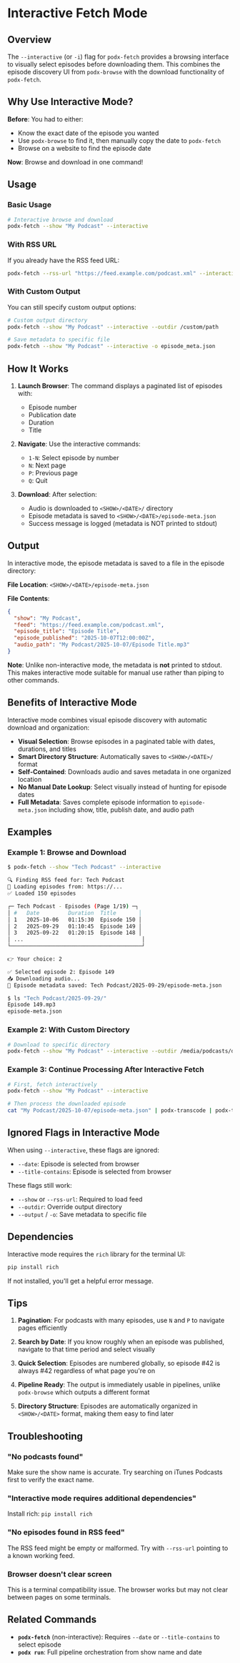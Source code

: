 # Interactive Fetch Mode

## Overview

The `--interactive` (or `-i`) flag for `podx-fetch` provides a browsing interface to visually select episodes before downloading them. This combines the episode discovery UI from `podx-browse` with the download functionality of `podx-fetch`.

## Why Use Interactive Mode?

**Before**: You had to either:

- Know the exact date of the episode you wanted
- Use `podx-browse` to find it, then manually copy the date to `podx-fetch`
- Browse on a website to find the episode date

**Now**: Browse and download in one command!

## Usage

### Basic Usage

```bash
# Interactive browse and download
podx-fetch --show "My Podcast" --interactive
```

### With RSS URL

If you already have the RSS feed URL:

```bash
podx-fetch --rss-url "https://feed.example.com/podcast.xml" --interactive
```

### With Custom Output

You can still specify custom output options:

```bash
# Custom output directory
podx-fetch --show "My Podcast" --interactive --outdir /custom/path

# Save metadata to specific file
podx-fetch --show "My Podcast" --interactive -o episode_meta.json
```

## How It Works

1. **Launch Browser**: The command displays a paginated list of episodes with:

   - Episode number
   - Publication date
   - Duration
   - Title

2. **Navigate**: Use the interactive commands:

   - `1-N`: Select episode by number
   - `N`: Next page
   - `P`: Previous page
   - `Q`: Quit

3. **Download**: After selection:
   - Audio is downloaded to `<SHOW>/<DATE>/` directory
   - Episode metadata is saved to `<SHOW>/<DATE>/episode-meta.json`
   - Success message is logged (metadata is NOT printed to stdout)

## Output

In interactive mode, the episode metadata is saved to a file in the episode directory:

**File Location**: `<SHOW>/<DATE>/episode-meta.json`

**File Contents**:

```json
{
  "show": "My Podcast",
  "feed": "https://feed.example.com/podcast.xml",
  "episode_title": "Episode Title",
  "episode_published": "2025-10-07T12:00:00Z",
  "audio_path": "My Podcast/2025-10-07/Episode Title.mp3"
}
```

**Note**: Unlike non-interactive mode, the metadata is **not** printed to stdout. This makes interactive mode suitable for manual use rather than piping to other commands.

## Benefits of Interactive Mode

Interactive mode combines visual episode discovery with automatic download and organization:

- **Visual Selection**: Browse episodes in a paginated table with dates, durations, and titles
- **Smart Directory Structure**: Automatically saves to `<SHOW>/<DATE>/` format
- **Self-Contained**: Downloads audio and saves metadata in one organized location
- **No Manual Date Lookup**: Select visually instead of hunting for episode dates
- **Full Metadata**: Saves complete episode information to `episode-meta.json` including show, title, publish date, and audio path

## Examples

### Example 1: Browse and Download

```bash
$ podx-fetch --show "Tech Podcast" --interactive

🔍 Finding RSS feed for: Tech Podcast
📡 Loading episodes from: https://...
✅ Loaded 150 episodes

┌─ Tech Podcast - Episodes (Page 1/19) ─┐
│ #   Date         Duration  Title       │
│ 1   2025-10-06   01:15:30  Episode 150 │
│ 2   2025-09-29   01:10:45  Episode 149 │
│ 3   2025-09-22   01:20:15  Episode 148 │
│ ...                                     │
└─────────────────────────────────────────┘

👉 Your choice: 2

✅ Selected episode 2: Episode 149
📥 Downloading audio...
💾 Episode metadata saved: Tech Podcast/2025-09-29/episode-meta.json

$ ls "Tech Podcast/2025-09-29/"
Episode 149.mp3
episode-meta.json
```

### Example 2: With Custom Directory

```bash
# Download to specific directory
podx-fetch --show "My Podcast" --interactive --outdir /media/podcasts/downloads
```

### Example 3: Continue Processing After Interactive Fetch

```bash
# First, fetch interactively
podx-fetch --show "My Podcast" --interactive

# Then process the downloaded episode
cat "My Podcast/2025-10-07/episode-meta.json" | podx-transcode | podx-transcribe
```

## Ignored Flags in Interactive Mode

When using `--interactive`, these flags are ignored:

- `--date`: Episode is selected from browser
- `--title-contains`: Episode is selected from browser

These flags still work:

- `--show` or `--rss-url`: Required to load feed
- `--outdir`: Override output directory
- `--output` / `-o`: Save metadata to specific file

## Dependencies

Interactive mode requires the `rich` library for the terminal UI:

```bash
pip install rich
```

If not installed, you'll get a helpful error message.

## Tips

1. **Pagination**: For podcasts with many episodes, use `N` and `P` to navigate pages efficiently

2. **Search by Date**: If you know roughly when an episode was published, navigate to that time period and select visually

3. **Quick Selection**: Episodes are numbered globally, so episode #42 is always #42 regardless of what page you're on

4. **Pipeline Ready**: The output is immediately usable in pipelines, unlike `podx-browse` which outputs a different format

5. **Directory Structure**: Episodes are automatically organized in `<SHOW>/<DATE>` format, making them easy to find later

## Troubleshooting

### "No podcasts found"

Make sure the show name is accurate. Try searching on iTunes Podcasts first to verify the exact name.

### "Interactive mode requires additional dependencies"

Install rich: `pip install rich`

### "No episodes found in RSS feed"

The RSS feed might be empty or malformed. Try with `--rss-url` pointing to a known working feed.

### Browser doesn't clear screen

This is a terminal compatibility issue. The browser works but may not clear between pages on some terminals.

## Related Commands

- **`podx-fetch`** (non-interactive): Requires `--date` or `--title-contains` to select episode
- **`podx run`**: Full pipeline orchestration from show name and date
